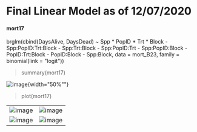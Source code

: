 # Final Linear Model as of 12/07/2020

#### mort17

brglm(cbind(DaysAlive, DaysDead) ~ Spp * PopID * Trt * Block - Spp:PopID:Trt:Block - Spp:Trt:Block - Spp:PopID:Trt - Spp:PopID:Block - PopID:Trt:Block - PopID:Block - Spp:Block, data = mort_B23, family = binomial(link = "logit"))

> summary(mort17)

![image](https://github.com/FfionT/LittorinaThermal2019/blob/master/notebook/notebook_figures/mort17_summary.png){width="50%""}

> plot(mort17)

| | |
|---|---|
| ![image](https://github.com/FfionT/LittorinaThermal2019/blob/master/notebook/notebook_figures/mort17_plot1.png) | ![image](https://github.com/FfionT/LittorinaThermal2019/blob/master/notebook/notebook_figures/mort17_plot2.png) |
| ![image](https://github.com/FfionT/LittorinaThermal2019/blob/master/notebook/notebook_figures/mort17_plot3.png) | ![image](https://github.com/FfionT/LittorinaThermal2019/blob/master/notebook/notebook_figures/mort17_plot4.png) |